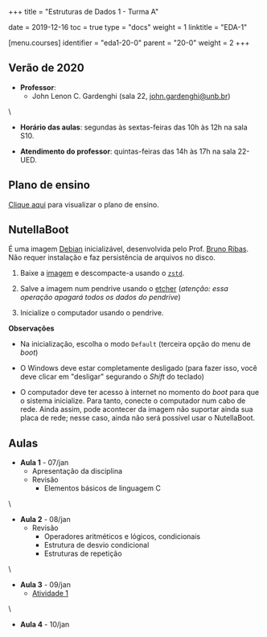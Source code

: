 +++
title = "Estruturas de Dados 1 - Turma A"

date = 2019-12-16
toc = true
type = "docs"
weight = 1
linktitle = "EDA-1"

[menu.courses]
  identifier = "eda1-20-0"
  parent = "20-0"
  weight = 2
+++

## Verão de 2020

* **Professor**:
   * John Lenon C. Gardenghi (sala 22, john.gardenghi@unb.br)

\

* **Horário das aulas**: segundas às sextas-feiras das 10h às 12h na sala S10.

* **Atendimento do professor**: quintas-feiras das 14h às 17h na sala 22-UED.

## Plano de ensino

[Clique aqui](/courses/2020_0/eda1/plano_eda1_20_0.pdf) para visualizar o plano de ensino.

## NutellaBoot

É uma imagem [Debian](https://www.debian.org/) inicializável, desenvolvida pelo Prof. [Bruno Ribas](https://www.debian.org/). Não requer instalação e faz persistência de arquivos no disco.

1. Baixe a [imagem](https://sourceforge.net/projects/nutellaboot/files/unb-images/unb-boot-pendrive.raw.zst/download) e descompacte-a usando o [`zstd`](https://facebook.github.io/zstd/).

2. Salve a imagem num pendrive usando o [etcher](https://www.balena.io/etcher/) (*atenção: essa operação apagará todos os dados do pendrive*)

3. Inicialize o computador usando o pendrive.

**Observações**

* Na inicialização, escolha o modo `Default` (terceira opção do menu de *boot*)

* O Windows deve estar completamente desligado (para fazer isso, você deve clicar em "desligar" segurando o *Shift* do teclado)

* O computador deve ter acesso à internet no momento do *boot* para que o sistema inicialize. Para tanto, conecte o computador num cabo de rede. Ainda assim, pode acontecer da imagem não suportar ainda sua placa de rede; nesse caso, ainda não será possível usar o NutellaBoot.

## Aulas

* **Aula 1** - 07/jan
  * Apresentação da disciplina
  * Revisão
     * Elementos básicos de linguagem C

\

* **Aula 2** - 08/jan
  * Revisão
     * Operadores aritméticos e lógicos, condicionais
     * Estrutura de desvio condicional
     * Estruturas de repetição

\

* **Aula 3** - 09/jan
  * [Atividade 1](https://moj.naquadah.com.br/cgi-bin/contest.sh/jl_eda1a_a1_2020_0)

\

* **Aula 4** - 10/jan